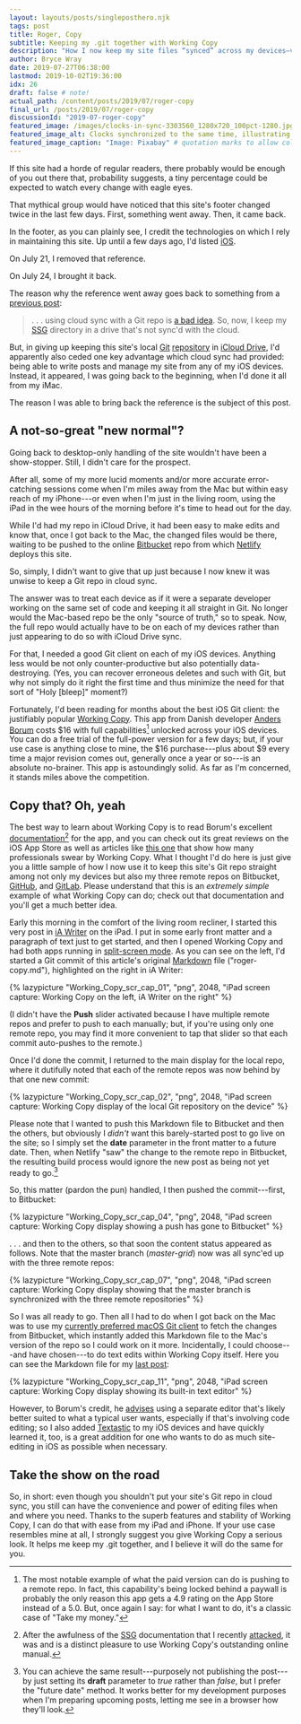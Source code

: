 ```yaml
---
layout: layouts/posts/singleposthero.njk
tags: post
title: Roger, Copy
subtitle: Keeping my .git together with Working Copy
description: "How I now keep my site files “synced” across my devices—via Git and Working Copy."
author: Bryce Wray
date: 2019-07-27T06:38:00
lastmod: 2019-10-02T19:36:00
idx: 26
draft: false # note!
actual_path: /content/posts/2019/07/roger-copy
final_url: /posts/2019/07/roger-copy
discussionId: "2019-07-roger-copy"
featured_image: /images/clocks-in-sync-3303560_1280x720_100pct-1280.jpg
featured_image_alt: Clocks synchronized to the same time, illustrating synchronicity.
featured_image_caption: "Image: Pixabay" # quotation marks to allow colon
---
```


If this site had a horde of regular readers, there probably would be enough of you out there that, probability suggests, a tiny percentage could be expected to watch every change with eagle eyes.

That mythical group would have noticed that this site's footer changed twice in the last few days. First, something went away. Then, it came back.

In the footer, as you can plainly see, I credit the technologies on which I rely in maintaining this site. Up until a few days ago, I'd listed [iOS](https://www.apple.com/ios).

On July 21, I removed that reference.

On July 24, I brought it back.

The reason why the reference went away goes back to something from a [previous post](/posts/2019/07/lessons-learned):

> .&nbsp;.&nbsp;.&nbsp;using cloud sync with a Git repo is [a bad idea](https://stackoverflow.com/questions/35853139/can-git-and-icloud-drive-be-effectively-used-together).  So, now, I keep my [SSG](https://staticsite.gen) directory in a drive that's not sync'd with the cloud.

But, in giving up keeping this site's local [Git](https://git-scm.com) [repository](https://www.sbf5.com/~cduan/technical/git/git-1.shtml) in [iCloud Drive](https://developer.apple.com/icloud/icloud-drive/), I'd apparently also ceded one key advantage which cloud sync had provided: being able to write posts and manage my site from any of my iOS devices. Instead, it appeared, I was going back to the beginning, when I'd done it all from my iMac.

The reason I was able to bring back the reference is the subject of this post.

## A not-so-great "new normal"?

Going back to desktop-only handling of the site wouldn't have been a show-stopper. Still, I didn't care for the prospect.

After all, some of my more lucid moments and/or more accurate error-catching sessions come when I'm miles away from the Mac but within easy reach of my iPhone---or even when I'm just in the living room, using the iPad in the wee hours of the morning before it's time to head out for the day.

While I'd had my repo in iCloud Drive, it had been easy to make edits and know that, once I got back to the Mac, the changed files would be there, waiting to be pushed to the online [Bitbucket](https://bitbucket.org) repo from which [Netlify](https://www.netlify.com) deploys this site.

So, simply, I didn't want to give that up just because I now knew it was unwise to keep a Git repo in cloud sync.

The answer was to treat each device as if it were a separate developer working on the same set of code and keeping it all straight in Git. No longer would the Mac-based repo be the only "source of truth," so to speak. Now, the full repo would actually have to be on each of my devices rather than just appearing to do so with iCloud Drive sync.

For that, I needed a good Git client on each of my iOS devices. Anything less would be not only counter-productive but also potentially data-destroying. (Yes, you can recover erroneous deletes and such with Git, but why not simply do it right the first time and thus minimize the need for that sort of "Holy [bleep]" moment?)

Fortunately, I'd been reading for months about the best iOS Git client: the justifiably popular [Working Copy](https://workingcopyapp.com). This app from Danish developer [Anders Borum](https://twitter.com/palmin) costs $16 with full capabilities[^remote] unlocked across your iOS devices. You can do a free trial of the full-power version for a few days; but, if your use case is anything close to mine, the $16 purchase---plus about $9 every time a major revision comes out, generally once a year or so---is an absolute no-brainer. This app is astoundingly solid. As far as I'm concerned, it stands miles above the competition.

[^remote]: The most notable example of what the paid version can do is pushing to a remote repo. In fact, this capability's being locked behind a paywall is probably the only reason this app gets a 4.9 rating on the App Store instead of a 5.0. But, once again I say: for what I want to do, it's a classic case of "Take my money."

## Copy that? Oh, yeah

The best way to learn about Working Copy is to read Borum's excellent [documentation](https://workingcopyapp.com/manual.html)[^docs] for the app, and you can check out its great reviews on the iOS App Store as well as articles like [this one](https://www.macstories.net/reviews/working-copy-integrates-with-the-files-app-and-drag-and-drop/) that show how many professionals swear by Working Copy. What I thought I'd do here is just give you a little sample of how I now use it to keep this site's Git repo straight among not only my devices but also my three remote repos on Bitbucket, [GitHub](https://github.com), and [GitLab](https://gitlab.com). Please understand that this is an *extremely simple* example of what Working Copy can do; check out that documentation and you'll get a much better idea.

[^docs]: After the awfulness of the [SSG](https://staticgen.com) documentation that I recently [attacked](/posts/2019/07/lessons-learned), it was and is a distinct pleasure to use Working Copy's outstanding online manual.

Early this morning in the comfort of the living room recliner, I started this very post in [iA Writer](https://ia.net/writer) on the iPad. I put in some early front matter and a paragraph of text just to get started, and then I opened Working Copy and had both apps running in [split-screen mode](https://support.apple.com/en-us/HT207582). As you can see on the left, I'd started a Git commit of this article's original [Markdown](https://daringfireball.net/projects/markdown) file ("roger-copy.md"), highlighted on the right in iA Writer:

{% lazypicture "Working_Copy_scr_cap_01", "png", 2048, "iPad screen capture: Working Copy on the left, iA Writer on the right" %}

(I didn't have the **Push** slider activated because I have multiple remote repos and prefer to push to each manually; but, if you're using only one remote repo, you may find it more convenient to tap that slider so that each commit auto-pushes to the remote.)

Once I'd done the commit, I returned to the main display for the local repo, where it dutifully noted that each of the remote repos was now behind by that one new commit:

{% lazypicture "Working_Copy_scr_cap_02", "png", 2048, "iPad screen capture: Working Copy display of the local Git repository on the device" %}

Please note that I wanted to push this Markdown file to Bitbucket and then the others, but obviously I *didn't* want this barely-started post to go live on the site; so I simply set the **date** parameter in the front matter to a future date. Then, when Netlify "saw" the change to the remote repo in Bitbucket, the resulting build process would ignore the new post as being not yet ready to go.[^draft]

[^draft]: You can achieve the same result---purposely not publishing the post---by just setting its **draft** parameter to *true* rather than *false*, but I prefer the "future date" method. It works better for my development purposes when I'm preparing upcoming posts, letting me see in a browser how they'll look.

So, this matter (pardon the pun) handled, I then pushed the commit---first, to Bitbucket:

{% lazypicture "Working_Copy_scr_cap_04", "png", 2048, "iPad screen capture: Working Copy display showing a push has gone to Bitbucket" %}

.&nbsp;.&nbsp;.&nbsp;and then to the others, so that soon the content status appeared as follows. Note that the master branch (*master-grid*) now was all sync'ed up with the three remote repos:

{% lazypicture "Working_Copy_scr_cap_07", "png", 2048, "iPad screen capture: Working Copy display showing that the master branch is synchronized with the three remote repositories" %}

So I was all ready to go. Then all I had to do when I got back on the Mac was to use my [currently preferred macOS Git client](https://git-fork.com) to fetch the changes from Bitbucket, which instantly added this Markdown file to the Mac's version of the repo so I could work on it more. Incidentally, I could choose---and have chosen---to do text edits within Working Copy itself. Here you can see the Markdown file for my [last post](/posts/2019/07/lessons-learned):

{% lazypicture "Working_Copy_scr_cap_11", "png", 2048, "iPad screen capture: Working Copy display showing its built-in text editor" %}

However, to Borum's credit, he [advises](https://workingcopyapp.com/manual/extending-ios) using a separate editor that's likely better suited to what a typical user wants, especially if that's involving code editing; so I also added [Textastic](https://www.textasticapp.com) to my iOS devices and have quickly learned it, too, is a great addition for one who wants to do as much site-editing in iOS as possible when necessary.

## Take the show on the road

So, in short: even though you shouldn't put your site's Git repo in cloud sync, you still can have the convenience and power of editing files when and where you need. Thanks to the superb features and stability of Working Copy, I can do that with ease from my iPad and iPhone. If your use case resembles mine at all, I strongly suggest you give Working Copy a serious look. It helps me keep my .git together, and I believe it will do the same for you.